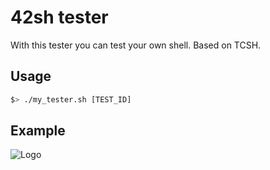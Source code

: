 # 42sh tester

With this tester you can test your own shell.
Based on TCSH.

## Usage

```bash
$> ./my_tester.sh [TEST_ID]
```

## Example

![Logo](https://newsroom.ionis-group.com/wp-content/uploads/2021/10/EPITECH-TECHNOLOGY-QUADRI-2021.png)

